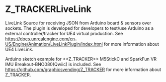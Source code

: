 # Z_TRACKERLiveLink

LiveLink Source for receiving JSON from Arduino board & sensors over sockets.
The plugin is developed for developers to test/use Arduino as a external controller/tracker for UE4 virtual production.
See https://docs.unrealengine.com/en-US/Engine/Animation/LiveLinkPlugin/index.html for more information about UE4 LiveLink.

Arduino sketch example for <<Z_TRACKER>> M5StickC and SparkFun VR IMU Breakout-BNO080(Qwiic) is included.
See https://github.com/graphicsvending/Z_TRACKER for more information about Z_TRACKER.
